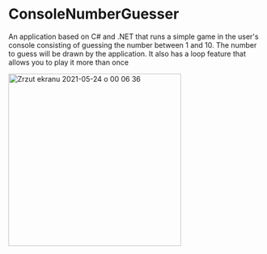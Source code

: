 # ConsoleNumberGuesser
An application based on C# and .NET that runs a simple game in the user's console consisting of guessing the number between 1 and 10.
The number to guess will be drawn by the application. 
It also has a loop feature that allows you to play it more than once


<img width="341" alt="Zrzut ekranu 2021-05-24 o 00 06 36" src="https://user-images.githubusercontent.com/61871308/119278197-fb3eb480-bc23-11eb-8abc-2e7b5234c24a.png">
